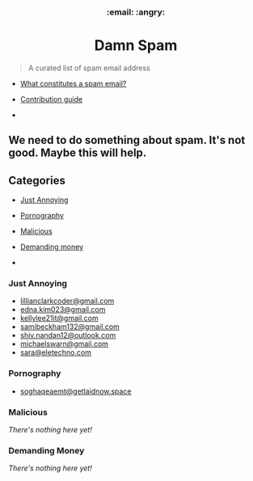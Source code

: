 <h3 style="display: block;" align="center">:email: :angry:</h3>
<h1 align="center">Damn Spam</h1>

> A curated list of spam email address

- [What constitutes a spam email?](spam.md)
- [Contribution guide](contributing.md)

-
We need to do something about spam. It's not good. Maybe this will help.
-

## Categories
- [Just Annoying](#just-annoying)
- [Pornography](#pornography)
- [Malicious](#malicious)
- [Demanding money](#demanind-money)

-

### Just Annoying
- [lillianclarkcoder@gmail.com](lillianclarkcoder@gmail.com)
- [edna.kim023@gmail.com](edna.kim023@gmail.com)
- [kellylee21it@gmail.com](kellylee21it@gmail.com)
- [samibeckham132@gmail.com](samibeckham132@gmail.com)
- [shiv.nandan12@outlook.com](shiv.nandan12@outlook.com)
- [michaelswarn@gmail.com](michaelswarn@gmail.com)
- [sara@eletechno.com](Sara@eletechno.com)

### Pornography
- [soghaqeaemt@getlaidnow.space](soghaqeaemt@getlaidnow.space)

### Malicious
*There's nothing here yet!*

### Demanding Money
*There's nothing here yet!*

